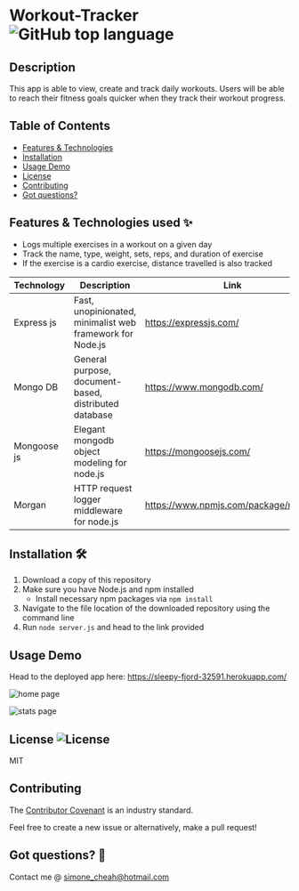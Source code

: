 # Workout-Tracker ![GitHub top language](https://img.shields.io/github/languages/top/smcheah/Workout-Tracker)

## Description <!-- omit in toc -->

This app is able to view, create and track daily workouts.
Users will be able to reach their fitness goals quicker when they track their workout progress.

## Table of Contents

-   [Features & Technologies](#features--technologies-used-sparkles)
-   [Installation](#installation-hammer_and_wrench)
-   [Usage Demo](#usage-demo)
-   [License](#license-)
-   [Contributing](#contributing)
-   [Got questions?](#got-questions-thinking)

## Features & Technologies used :sparkles:

-   Logs multiple exercises in a workout on a given day
-   Track the name, type, weight, sets, reps, and duration of exercise
-   If the exercise is a cardio exercise, distance travelled is also tracked

| Technology  | Description                                               | Link                                 |
| ----------- | --------------------------------------------------------- | ------------------------------------ |
| Express js  | Fast, unopinionated, minimalist web framework for Node.js | https://expressjs.com/               |
| Mongo DB    | General purpose, document-based, distributed database     | https://www.mongodb.com/             |
| Mongoose js | Elegant mongodb object modeling for node.js               | https://mongoosejs.com/              |
| Morgan      | HTTP request logger middleware for node.js                | https://www.npmjs.com/package/morgan |

## Installation :hammer_and_wrench:

1. Download a copy of this repository
2. Make sure you have Node.js and npm installed
    - Install necessary npm packages via `npm install`
3. Navigate to the file location of the downloaded repository using the command line
4. Run `node server.js` and head to the link provided

## Usage Demo

Head to the deployed app here: https://sleepy-fjord-32591.herokuapp.com/

![home page](https://github.com/smcheah/Workout-Tracker/tree/main/demo/home.png)

![stats page](https://github.com/smcheah/Workout-Tracker/tree/main/demo/stats.png)

## License ![License](https://img.shields.io/github/license/smcheah/Workout-Tracker)

MIT

## Contributing

The [Contributor Covenant](https://www.contributor-covenant.org/) is an industry standard.

Feel free to create a new issue or alternatively, make a pull request!

## Got questions? :thinking:

Contact me @ simone_cheah@hotmail.com
